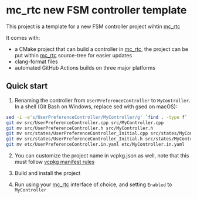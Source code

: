 mc_rtc new FSM controller template
==

This project is a template for a new FSM controller project wihtin [mc_rtc]

It comes with:
- a CMake project that can build a controller in [mc_rtc], the project can be put within [mc_rtc] source-tree for easier updates
- clang-format files
- automated GitHub Actions builds on three major platforms

Quick start
--

1. Renaming the controller from `UserPreferenceController` to `MyController`. In a shell (Git Bash on Windows, replace sed with gsed on macOS):

```bash
sed -i -e's/UserPreferenceController/MyController/g' `find . -type f`
git mv src/UserPreferenceController.cpp src/MyController.cpp
git mv src/UserPreferenceController.h src/MyController.h
git mv src/states/UserPreferenceController_Initial.cpp src/states/MyController_Initial.cpp
git mv src/states/UserPreferenceController_Initial.h src/states/MyController_Initial.h
git mv etc/UserPreferenceController.in.yaml etc/MyController.in.yaml
```

2. You can customize the project name in vcpkg.json as well, note that this must follow [vcpkg manifest rules](https://github.com/microsoft/vcpkg/blob/master/docs/users/manifests.md)

2. Build and install the project

3. Run using your [mc_rtc] interface of choice, and setting `Enabled` to `MyController`

[mc_rtc]: https://jrl-umi3218.github.io/mc_rtc/
